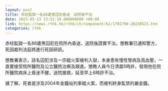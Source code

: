 ```yaml
---
layout: post
title: 赤柱監獄一名86歲男囚犯昏迷　送院後不治
date: 2023-05-23 13:51:19.000000000 +08:00
link: https://news.rthk.hk/rthk/ch/component/k2/1701790-20230523.htm
categories: rthk
---
```


赤柱監獄一名86歲男囚犯在院所內昏迷，送院後證實不治。懲教署已通知警方，死因裁判法庭將進行死因研訊。

懲教署表示，該名囚犯涉及一宗縱火案被判入獄，本身患有慢性腎病及高血壓，一直要接受院所醫院及公立醫院治療及跟進。懲教人員今日清晨5時許，發現他在院所醫院病床上昏迷不醒，送院搶救，延至早上6時許不治。

據了解，死者是涉及2004年金鐘站列車縱火案，而被判終身監禁的嚴金鐘。
